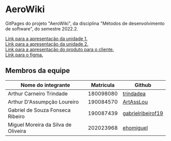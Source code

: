 # AeroWiki

GitPages do projeto "AeroWiki", da disciplina "Métodos de desenvolvimento de software", do semestre 2022.2.

<a href="https://www.youtube.com/watch?v=Z9P06O2Z-KA"> Link para a apresentação da unidade 1.</a>
<br>
<a href="https://youtu.be/SqbOQjjPxpY"> Link para a apresentação da unidade 2.</a>
<br>
<a href="https://www.youtube.com/watch?v=xeLSqw1WdJU"> Link para a apresentação do produto para o cliente.</a>
<br>
<a href="https://www.figma.com/file/5zazCQXME0xdlVmGG6DffO/AeroWiki?node-id=2%3A2&t=pCeyVmZkoBnElYZZ-0"> Link para o figma.</a>


## Membros da equipe

| Nome do integrante                  | Matrícula | Github                                                       |
| ----------------------------------- | --------- | ------------------------------------------------------------ |
| Arthur Carneiro Trindade            | 180098080 | <a href="https://github.com/trindadea"> trindadea </a>       |
| Arthur D'Assumpção Loureiro         | 190084570 | <a href="https://github.com/ArtAssLou"> ArtAssLou</a>        |
| Gabriel de Souza Fonseca Ribeiro    | 190087439 | <a href="https://github.com/gabrielribeirof19"> gabrielribeirof19</a> |
| Miguel Moreira da Silva de Oliveira | 202023968 | <a href="https://github.com/ehomiguel"> ehomiguel</a>        |

